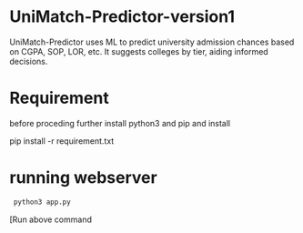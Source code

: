 # UniMatch-Predictor-version1
UniMatch-Predictor uses ML to predict university admission chances based on CGPA, SOP, LOR, etc. It suggests colleges by tier, aiding informed decisions.

# Requirement
before proceding further install python3 and pip and install

pip install -r requirement.txt

# running webserver
```sh
 python3 app.py
```
[Run above command
